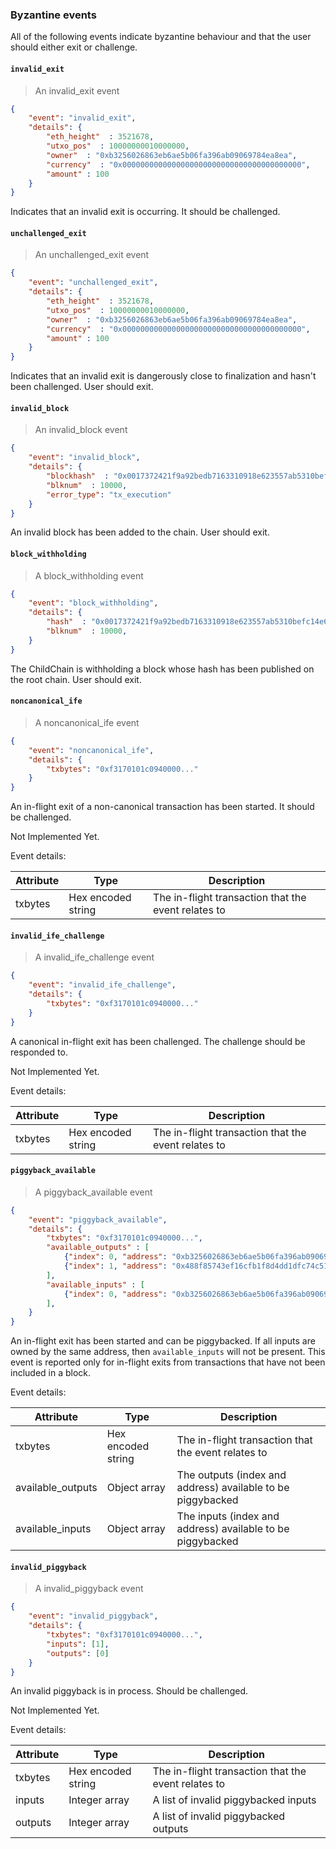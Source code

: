### Byzantine events
All of the following events indicate byzantine behaviour and that the user should either exit or challenge.

#### `invalid_exit`
> An invalid_exit event

```json
{
    "event": "invalid_exit",
    "details": {
        "eth_height"  : 3521678,
        "utxo_pos"  : 10000000010000000,
        "owner"  : "0xb3256026863eb6ae5b06fa396ab09069784ea8ea",
        "currency"  : "0x0000000000000000000000000000000000000000",
        "amount" : 100
    }
}
```

Indicates that an invalid exit is occurring. It should be challenged.


#### `unchallenged_exit`
> An unchallenged_exit event

```json
{
    "event": "unchallenged_exit",
    "details": {
        "eth_height"  : 3521678,
        "utxo_pos"  : 10000000010000000,
        "owner"  : "0xb3256026863eb6ae5b06fa396ab09069784ea8ea",
        "currency"  : "0x0000000000000000000000000000000000000000",
        "amount" : 100
    }
}
```

Indicates that an invalid exit is dangerously close to finalization and hasn't been challenged. User should exit.


#### `invalid_block`
> An invalid_block event

```json
{
    "event": "invalid_block",
    "details": {
        "blockhash"  : "0x0017372421f9a92bedb7163310918e623557ab5310befc14e67212b660c33bec",
        "blknum"  : 10000,
        "error_type": "tx_execution"
    }
}
```

An invalid block has been added to the chain. User should exit.


#### `block_withholding`
> A block_withholding event

```json
{
    "event": "block_withholding",
    "details": {
        "hash"  : "0x0017372421f9a92bedb7163310918e623557ab5310befc14e67212b660c33bec",
        "blknum"  : 10000,
    }
}
```

The ChildChain is withholding a block whose hash has been published on the root chain. User should exit.

#### `noncanonical_ife`
> A noncanonical_ife event

```json
{
    "event": "noncanonical_ife",
    "details": {
        "txbytes": "0xf3170101c0940000..."
    }
}
```

An in-flight exit of a non-canonical transaction has been started. It should be challenged.
<aside class="warning"> Not Implemented Yet.</aside>

Event details:

Attribute | Type | Description
--------- | ------- | -----------
txbytes | Hex encoded string | The in-flight transaction that the event relates to

#### `invalid_ife_challenge`
> A invalid_ife_challenge event

```json
{
    "event": "invalid_ife_challenge",
    "details": {
        "txbytes": "0xf3170101c0940000..."
    }
}
```

A canonical in-flight exit has been challenged. The challenge should be responded to.
<aside class="warning"> Not Implemented Yet.</aside>

Event details:

Attribute | Type | Description
--------- | ------- | -----------
txbytes | Hex encoded string | The in-flight transaction that the event relates to

#### `piggyback_available`
> A piggyback_available event

```json
{
    "event": "piggyback_available",
    "details": {
        "txbytes": "0xf3170101c0940000...",
        "available_outputs" : [
            {"index": 0, "address": "0xb3256026863eb6ae5b06fa396ab09069784ea8ea"},
            {"index": 1, "address": "0x488f85743ef16cfb1f8d4dd1dfc74c51dc496434"},
        ],
        "available_inputs" : [
            {"index": 0, "address": "0xb3256026863eb6ae5b06fa396ab09069784ea8ea"}
        ],
    }
}
```

An in-flight exit has been started and can be piggybacked. If all inputs are owned by the same address, then `available_inputs` will not be present. This event is reported only for in-flight exits from transactions that have not been included in a block.

Event details:

Attribute | Type | Description
--------- | ------- | -----------
txbytes | Hex encoded string | The in-flight transaction that the event relates to
available_outputs | Object array | The outputs (index and address) available to be piggybacked
available_inputs | Object array | The inputs (index and address) available to be piggybacked

#### `invalid_piggyback`
> A invalid_piggyback event

```json
{
    "event": "invalid_piggyback",
    "details": {
        "txbytes": "0xf3170101c0940000...",
        "inputs": [1],
        "outputs": [0]
    }
}
```

An invalid piggyback is in process. Should be challenged.
<aside class="warning"> Not Implemented Yet.</aside>

Event details:

Attribute | Type | Description
--------- | ------- | -----------
txbytes | Hex encoded string | The in-flight transaction that the event relates to
inputs | Integer array | A list of invalid piggybacked inputs
outputs | Integer array | A list of invalid piggybacked outputs
